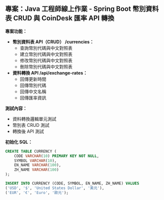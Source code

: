 ## 專案：Java 工程師線上作業 - Spring Boot 幣別資料表 CRUD 與 CoinDesk 匯率 API 轉換

**專案功能：**

* **幣別資料表 API（CRUD） /currencies：**
    * 查詢幣別代碼與中文對照表
    * 建立幣別代碼與中文對照表
    * 修改幣別代碼與中文對照表
    * 刪除幣別代碼與中文對照表
* **資料轉換 API /api/exchange-rates：**
    * 回傳更新時間
    * 回傳幣別代碼
    * 回傳中文名稱
    * 回傳匯率資訊

**測試內容：**

* 資料轉換邏輯單元測試
* 幣別表 CRUD 測試
* 轉換後 API 測試

**初始化 SQL：**

```sql
CREATE TABLE CURRENCY (
    CODE VARCHAR(10) PRIMARY KEY NOT NULL,
    SYMBOL VARCHAR(10),
    EN_NAME VARCHAR(100),
    ZH_NAME VARCHAR(100)
);

INSERT INTO CURRENCY (CODE, SYMBOL, EN_NAME, ZH_NAME) VALUES
('USD', '$', 'United States Dollar', '美元'),
('EUR', '€', 'Euro', '歐元');

